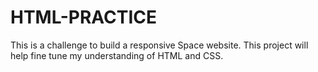 # HTML-PRACTICE

This is a challenge to build a responsive Space website. This project will help fine tune my understanding of HTML and CSS. 
